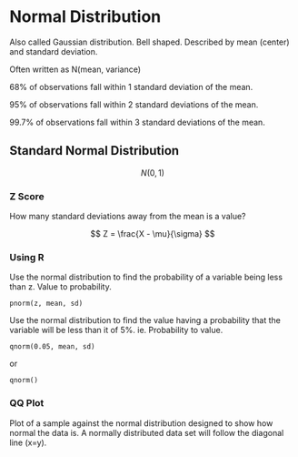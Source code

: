 Normal Distribution
====

Also called Gaussian distribution. Bell shaped. Described by mean (center) and standard deviation.

Often written as N(mean, variance)

68% of observations fall within 1 standard deviation of the mean.

95% of observations fall within 2 standard deviations of the mean.

99.7% of observations fall within 3 standard deviations of the mean.

Standard Normal Distribution
----

$$ N(0,1) $$

### Z Score

How many standard deviations away from the mean is a value?

$$ Z = \frac{X - \mu}{\sigma} $$

<script>
Q>>> The `Z-score` is ... <<<
A>>> The 'standard score' or number of standard deviations a datum is above the mean. A negative value indicates the value is below the mean. <<<
Q>>> $$ Z = \text{?} $$ <<<
A>>> $$ Z = \frac{X-\mu}{\sigma} $$ <<<
</script>

### Using R

Use the normal distribution to find the probability of a variable being less than z. Value to probability.

    pnorm(z, mean, sd)

Use the normal distribution to find the value having a probability that the variable will be less than it of 5%. ie. Probability to value.

    qnorm(0.05, mean, sd)

or

    qnorm()

### QQ Plot

Plot of a sample against the normal distribution designed to show how normal the data is. A normally distributed data set will follow the diagonal line (x=y).
